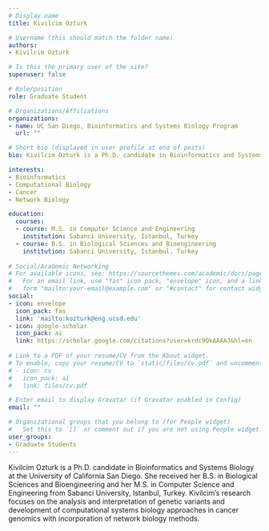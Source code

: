 ```yaml
---
# Display name
title: Kivilcim Ozturk

# Username (this should match the folder name)
authors:
- Kivilcim Ozturk

# Is this the primary user of the site?
superuser: false

# Role/position
role: Graduate Student

# Organizations/Affiliations
organizations:
- name: UC San Diego, Bioinformatics and Systems Biology Program
  url: ""

# Short bio (displayed in user profile at end of posts)
bio: Kivilcim Ozturk is a Ph.D. candidate in Bioinformatics and Systems Biology at the University of California San Diego. She received her B.S. in Biological Sciences and Bioengineering and her M.S. in Computer Science and Engineering from Sabanci University, Istanbul, Turkey. Kivilcim’s research focuses on the analysis and interpretation of genetic variants and development of computational systems biology approaches in cancer genomics with incorporation of network biology methods.

interests:
- Bioinformatics
- Computational Biology
- Cancer
- Network Biology

education:
  courses:
  - course: M.S. in Computer Science and Engineering 
    institution: Sabanci University, Istanbul, Turkey
  - course: B.S. in Biological Sciences and Bioengineering 
    institution: Sabanci University, Istanbul, Turkey
    
# Social/Academic Networking
# For available icons, see: https://sourcethemes.com/academic/docs/page-builder/#icons
#   For an email link, use "fas" icon pack, "envelope" icon, and a link in the
#   form "mailto:your-email@example.com" or "#contact" for contact widget.
social:
- icon: envelope
  icon_pack: fas
  link: 'mailto:kozturk@eng.ucsd.edu'
- icon: google-scholar
  icon_pack: ai
  link: https://scholar.google.com/citations?user=krdc9QkAAAAJ&hl=en
  
# Link to a PDF of your resume/CV from the About widget.
# To enable, copy your resume/CV to `static/files/cv.pdf` and uncomment the lines below.
# - icon: cv
#   icon_pack: ai
#   link: files/cv.pdf

# Enter email to display Gravatar (if Gravatar enabled in Config)
email: ""

# Organizational groups that you belong to (for People widget)
#   Set this to `[]` or comment out if you are not using People widget.
user_groups:
- Graduate Students
---
```


Kivilcim Ozturk is a Ph.D. candidate in Bioinformatics and Systems Biology at the University of California San Diego. She received her B.S. in Biological Sciences and Bioengineering and her M.S. in Computer Science and Engineering from Sabanci University, Istanbul, Turkey. Kivilcim’s research focuses on the analysis and interpretation of genetic variants and development of computational systems biology approaches in cancer genomics with incorporation of network biology methods.
